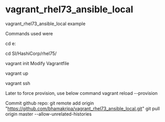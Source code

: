 # vagrant_rhel73_ansible_local
vagrant_rhel73_ansible_local example

Commands used were 

cd e:

cd SI/HashiCorp/rhel75/

vagrant init
Modify Vagrantfile

vagrant up

vagrant ssh

Later to force provision, use below command
	vagrant reload --provision

Commit github repo:
	git remote add origin "https://github.com/bhamakripa/vagrant_rhel73_ansible_local.git"
	git pull origin master --allow-unrelated-histories
